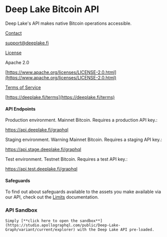 # Deep Lake Bitcoin API

Deep Lake's API makes native Bitcoin operations accessible.

<u>Contact</u>

[support@deeplake.fi](mailto:support@deeplake.fi)

<u>License</u>

Apache 2.0

[https://www.apache.org/licenses/LICENSE-2.0.html](https://www.apache.org/licenses/LICENSE-2.0.html)

<u>Terms of Service</u>

[https://deeplake.fi/terms](https://deeplake.fi/terms)

#### API Endpoints

  Production environment. Mainnet Bitcoin.  Requires a production API key.:

  <https://api.deeplake.fi/graphql>

  Staging environment.  Warning Mainnet Bitcoin.  Requires a staging API key.:
  
  https://api.stage.deeplake.fi/graphql
  
  Test environment.  Testnet Bitcoin.  Requires a test API key.:
  
  https://api.test.deeplake.fi/graphql

#### Safeguards

To find out about safeguards available to the assets you make available via our API, check out the [Limits](./Limits.md) documentation.

### API Sandbox

    Simply [**click here to open the sandbox**](https://studio.apollographql.com/public/Deep-Lake-Graph/variant/current/explorer) with the Deep Lake API pre-loaded.
